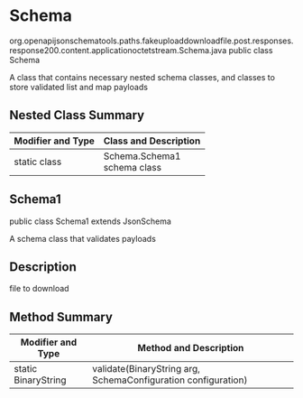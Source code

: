 # Schema
org.openapijsonschematools.paths.fakeuploaddownloadfile.post.responses.response200.content.applicationoctetstream.Schema.java
public class Schema

A class that contains necessary nested schema classes, and classes to store validated list and map payloads

## Nested Class Summary
| Modifier and Type | Class and Description |
| ----------------- | ---------------------- |
| static class | Schema.Schema1<br> schema class |

## Schema1
public class Schema1
extends JsonSchema

A schema class that validates payloads

## Description
file to download
## Method Summary
| Modifier and Type | Method and Description |
| ----------------- | ---------------------- |
| static BinaryString | validate(BinaryString arg, SchemaConfiguration configuration) |
